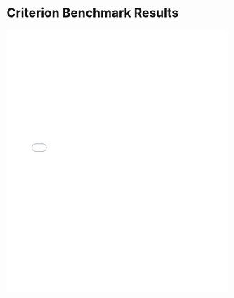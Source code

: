 # Criterion Benchmark Results
<iframe src="criterion_reports/criterion/report/index.html" width="100%" height="600px" frameborder="0"></iframe>
